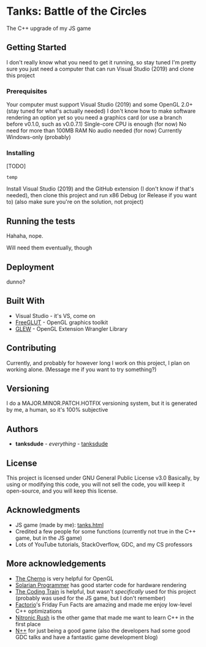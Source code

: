 # Tanks: Battle of the Circles

The C++ upgrade of my JS game

## Getting Started

I don't really know what you need to get it running, so stay tuned
I'm pretty sure you just need a computer that can run Visual Studio (2019) and clone this project

### Prerequisites

Your computer must support Visual Studio (2019) and some OpenGL 2.0+ (stay tuned for what's actually needed)
I don't know how to make software rendering an option yet so you need a graphics card (or use a branch before v0.1.0, such as v0.0.7.1)
Single-core CPU is enough (for now)
No need for more than 100MB RAM
No audio needed (for now)
Currently Windows-only (probably)

### Installing

\[TODO\]

```
temp
```

Install Visual Studio (2019) and the GitHub extension (I don't know if that's needed), then clone this project and run x86 Debug (or Release if you want to) (also make sure you're on the solution, not project)

## Running the tests

Hahaha, nope.

Will need them eventually, though

## Deployment

dunno?

## Built With

* Visual Studio - it's VS, come on
* [FreeGLUT](http://freeglut.sourceforge.net/) - OpenGL graphics toolkit
* [GLEW](http://glew.sourceforge.net/) - OpenGL Extension Wrangler Library

## Contributing

Currently, and probably for however long I work on this project, I plan on working alone. (Message me if you want to try something?)

## Versioning

I do a MAJOR.MINOR.PATCH.HOTFIX versioning system, but it is generated by me, a human, so it's 100% subjective

## Authors

* **tanksdude** - *everything* - [tanksdude](https://github.com/tanksdude)

## License

This project is licensed under GNU General Public License v3.0
Basically, by using or modifying this code, you will not sell the code, you will keep it open-source, and you will keep this license.

## Acknowledgments

* JS game (made by me): [tanks.html](https://uncreativeusername.neocities.org/tanks.html)
* Credited a few people for some functions (currently not true in the C++ game, but in the JS game)
* Lots of YouTube tutorials, StackOverflow, GDC, and my CS professors

## More acknowledgements

* [The Cherno](https://www.youtube.com/user/TheChernoProject/videos) is very helpful for OpenGL
* [Solarian Programmer](https://solarianprogrammer.com/) has good starter code for hardware rendering
* [The Coding Train](https://www.youtube.com/user/shiffman/videos) is helpful, but wasn't *specifically* used for this project (probably was used for the JS game, but I don't remember)
* [Factorio](https://www.factorio.com/)'s Friday Fun Facts are amazing and made me enjoy low-level C++ optimizations
* [Nitronic Rush](http://nitronic-rush.com/) is the other game that made me want to learn C++ in the first place
* [N++](http://www.nplusplus.org/) for just being a good game (also the developers had some good GDC talks and have a fantastic game development blog)
